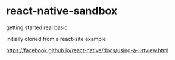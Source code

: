 # react-native-sandbox
getting started real basic

initially cloned from a react-site example

https://facebook.github.io/react-native/docs/using-a-listview.html
